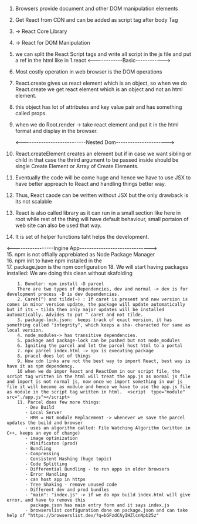 1. Browsers provide document and other DOM manipulation elements
2. Get React from CDN and can be added as script tag after body Tag
3. <script crossorigin src="https://unpkg.com/react@18/umd/react.development.js"></script> -> React Core Library
4. <script crossorigin src="https://unpkg.com/react-dom@18/umd/react-dom.development.js"></script>
   -> React for DOM Manipulation
5. we can split the React Script tags and write all script in the js file and put a ref in the html like in 1.react
   <------------Basic------------>
6. Most costly operation in web browser is the DOM operations
7. React.create gives us react element which is an object, so when we do React.create we get react element which is an object and not an html element.
8. this object has lot of attributes and key value pair and has something called props.
9. when we do Root.render -> take react element and put it in the html format and display in the browser.

   <---------------------------Nested Dom---------------------->

10. React.createElement creates an element but if in case we want sibling or child in that case the thrird argument to be passed inside should be single Create Element or Array of Create Elements.
11. Eventually the code will be come huge and hence we have to use JSX to have better appreach to React and handling things better way.
12. Thus, React caode can be written without JSX but the only drawback is its not scalable
13. React is also called library as it can run in a small section like here in root while rest of the thing will have default behaviour, small portaion of web site can also be used that way.
14. It is set of helper functions taht helps the development.

<-----------------Ingine App------------------------------>  
15. npm is not offially apprebiated as Node Package Manager  
16. npm init to have npm installed in the  
17. package.json is the npm configuration 18. We will start having packages installed: We are doing this clean without skafolding

        1. Bundler: npm install -D parcel
        There are two types of dependencies, dev and normal -> dev is for development process -D is dev dependencies.
        2. Caret(^) and tilde(~) : If caret is present and new version is comes in minor version update, the package will update automatically but if its ~ tilda then only major updates will be installed automatically. Advides to put ^ caret and not tilde.
        3. package-lock.json:  keeps track of exact version, it has something called "integrity", which keeps a sha- characted for same as local version.
        4. node_modules-> has transitive dependencies.
        5. package and package-lock can be pushed but not node_modules
        6. Igniting the parcel and let the parcel host html to a portal
        7. npx parcel index.html -> npx is executing package
        8. pracel does lot of things
        9. Now cdn links are not the best way to import React, best way is have it as npm dependency.
        10 when we do impor React and ReactDom in our script file, the script tag written in the html will treat the app.js as normal js file and import is not normal js, now once we import something in our js file it will become as module and hence we have to use the app.js file as module in the script tag written in html.  <script  type="module" src="./app.js"></script>
        11. Parcel does few more things:
           - Dev Build
           - Local Server
           - HMR = Hot module Replacement -> whenever we save the parcel updates the build and browser
           - uses an algorithm called: File Watching Algorithm (written in C++, keeps an eye of change)
           - image optimization
           - Minificaton (prod)
           - Bundling
           - Compressing
           - Consistent Hashing (huge topic)
           - Code Splitting
           - Differential Bundling - to run apps in older browsers
           - Error Handling
           - can host app in https
           - Tree Shaking - remove unused code
           - Different dev and prod bundles
           - "main": "index.js" -> if we do npx build index.html will give error, and have to remove this
             package.json has main entry form and it says index.js
           - browserslist configuration done on package.json and can take help of "https://browserslist.dev/?q=bGFzdCAyIHZlcnNpb25z"
